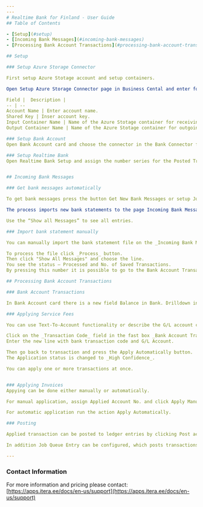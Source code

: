```yaml
---
---
# Realtime Bank for Finland - User Guide
## Table of Contents

- [Setup](#setup)
- [Incoming Bank Messages](#incoming-bank-messages)
- [Processing Bank Account Transactions](#processing-bank-account-transactions)

## Setup

### Setup Azure Storage Connector

First setup Azure Stotage account and setup containers.

Open Setup Azure Storage Connector page in Business Cental and enter following information: 

Field |  Description | 
-- | --
Account Name | Enter account name.
Shared Key | Inser account key.
Input Container Name | Name of the Azure Stotage container for receiving bank statemenst.
Output Container Name | Name of the Azure Stotage container for outgoing bank payment files.

### Setup Bank Account
Open Bank Account card and choose the connector in the Bank Connector field.

### Setup Realtime Bank
Open Realtime Bank Setup and assign the number series for the Posted Transaction Nos. field.


## Incoming Bank Messages

### Get bank messages automatically

To get bank messages press the button Get New Bank Messages or setup Job Queue Entries on the bank connector setup page.

The process imports new bank statements to the page Incoming Bank Messages. This page is opened with filters: Source and Status.

Use the “Show all Messages” to see all entries.

### Import bank statement manually

You can manually import the bank statement file on the _Incoming Bank Messages_ page by clicking the _Import From File_ button. The entry is in the _Received_ status.

To process the file click _Process_ button.  
Then click "Show All Messages" and choose the line.  
You see the status – Processed and No. of Saved Transactions.  
By pressing this number it is possible to go to the Bank Account Transactions.

## Processing Bank Account Transactions

### Bank Account Transactions

In Bank Account card there is a new field Balance in Bank. Drilldown in this field to open Bank Account Transactions. By default you can see unposted transactions which need to be applied before they can be posted.

### Applying Service Fees

You can use Text-To-Account functionality or describe the G/L account corresponding to the Transaction Code.

Click on the _Transaction Code_ field in the fast box _Bank Account Transaction Details._
Enter the new line with bank transaction code and G/L Account.

Then go back to transaction and press the Apply Automatically button.
The Application status is changed to _High Confidence_.

You can apply one or more transactions at once.


### Applying Invoices
Appying can be done either manually or automatically.

For manual application, assign Applied Account No. and click Apply Manually. This will open the list of open ledger entries. Apply entries by clicking Process->Set Applies-to ID.

For automatic application run the action Apply Automatically.

### Posting

Applied transaction can be posted to ledger entries by clicking Post action.

In addition Job Queue Entry can be configured, which posts transactions automatically when transaction has been applied and Application Status (quality) is 'High Confidence'.

---
```


### Contact Information
For more information and pricing please contact:  
[https://apps.itera.ee/docs/en-us/support](https://apps.itera.ee/docs/en-us/support)
